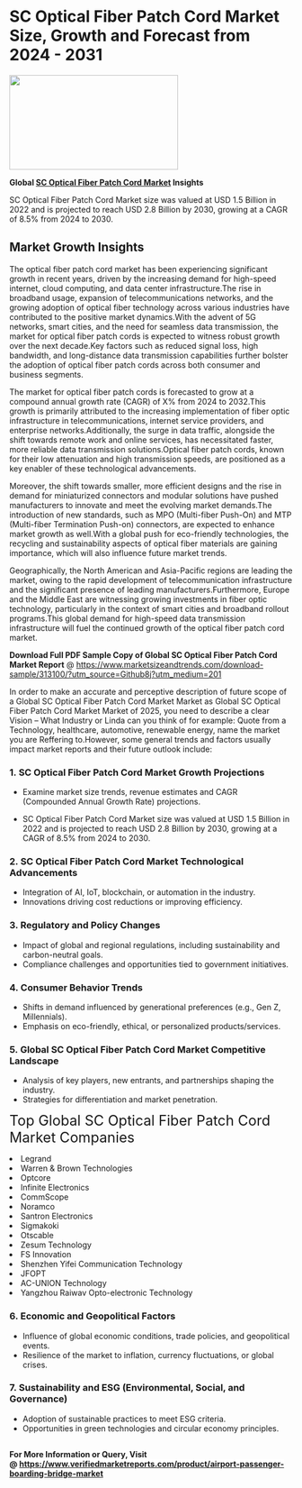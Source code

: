 <H1>SC Optical Fiber Patch Cord Market Size, Growth and Forecast from 2024 - 2031</H1><img class="aligncenter size-medium wp-image-584254" src="https://thirdeyenews.in/wp-content/uploads/2024/09/Global-Market-Research-300x168.jpeg" alt="" width="300" height="168" /><p><strong>Global&nbsp;<a href="https://www.marketsizeandtrends.com/download-sample/313100/?utm_source=Github8j?utm_medium=201">SC Optical Fiber Patch Cord Market</a> Insights</strong></p><p>SC Optical Fiber Patch Cord Market size was valued at USD 1.5 Billion in 2022 and is projected to reach USD 2.8 Billion by 2030, growing at a CAGR of 8.5% from 2024 to 2030.</p><p><h2>Market Growth Insights</h2> <p>The optical fiber patch cord market has been experiencing significant growth in recent years, driven by the increasing demand for high-speed internet, cloud computing, and data center infrastructure.The rise in broadband usage, expansion of telecommunications networks, and the growing adoption of optical fiber technology across various industries have contributed to the positive market dynamics.With the advent of 5G networks, smart cities, and the need for seamless data transmission, the market for optical fiber patch cords is expected to witness robust growth over the next decade.Key factors such as reduced signal loss, high bandwidth, and long-distance data transmission capabilities further bolster the adoption of optical fiber patch cords across both consumer and business segments.</p> <p>The market for optical fiber patch cords is forecasted to grow at a compound annual growth rate (CAGR) of X% from 2024 to 2032.This growth is primarily attributed to the increasing implementation of fiber optic infrastructure in telecommunications, internet service providers, and enterprise networks.Additionally, the surge in data traffic, alongside the shift towards remote work and online services, has necessitated faster, more reliable data transmission solutions.Optical fiber patch cords, known for their low attenuation and high transmission speeds, are positioned as a key enabler of these technological advancements.</p> <p>Moreover, the shift towards smaller, more efficient designs and the rise in demand for miniaturized connectors and modular solutions have pushed manufacturers to innovate and meet the evolving market demands.The introduction of new standards, such as MPO (Multi-fiber Push-On) and MTP (Multi-fiber Termination Push-on) connectors, are expected to enhance market growth as well.With a global push for eco-friendly technologies, the recycling and sustainability aspects of optical fiber materials are gaining importance, which will also influence future market trends.</p> <p>Geographically, the North American and Asia-Pacific regions are leading the market, owing to the rapid development of telecommunication infrastructure and the significant presence of leading manufacturers.Furthermore, Europe and the Middle East are witnessing growing investments in fiber optic technology, particularly in the context of smart cities and broadband rollout programs.This global demand for high-speed data transmission infrastructure will fuel the continued growth of the optical fiber patch cord market.</p> <p><span class=""><strong>Download Full PDF Sample Copy of Global SC Optical Fiber Patch Cord Market Report</strong> @ <a href="https://www.marketsizeandtrends.com/download-sample/313100/?utm_source=Github8j?utm_medium=201" target="_blank">https://www.marketsizeandtrends.com/download-sample/313100/?utm_source=Github8j?utm_medium=201</a></span></p><p>In order to make an accurate and perceptive description of future scope of a Global&nbsp;SC Optical Fiber Patch Cord Market Market as Global&nbsp;SC Optical Fiber Patch Cord Market Market of 2025, you need to describe a clear Vision &ndash; What Industry or Linda can you think of for example: Quote from a Technology, healthcare, automotive, renewable energy, name the market you are Reffering to.However, some general trends and factors usually impact market reports and their future outlook include:</p><h3>1.&nbsp;<strong>SC Optical Fiber Patch Cord Market Growth Projections</strong></h3><ul><li>Examine market size trends, revenue estimates and CAGR (Compounded Annual Growth Rate) projections.</li><li><p>SC Optical Fiber Patch Cord Market size was valued at USD 1.5 Billion in 2022 and is projected to reach USD 2.8 Billion by 2030, growing at a CAGR of 8.5% from 2024 to 2030.</p></li></ul><h3>2.&nbsp;<strong>SC Optical Fiber Patch Cord Market Technological Advancements</strong></h3><ul><li>Integration of AI, IoT, blockchain, or automation in the industry.</li><li>Innovations driving cost reductions or improving efficiency.</li></ul><h3>3.&nbsp;<strong>Regulatory and Policy Changes</strong></h3><ul><li>Impact of global and regional regulations, including sustainability and carbon-neutral goals.</li><li>Compliance challenges and opportunities tied to government initiatives.</li></ul><h3>4.&nbsp;<strong>Consumer Behavior Trends</strong></h3><ul><li>Shifts in demand influenced by generational preferences (e.g., Gen Z, Millennials).</li><li>Emphasis on eco-friendly, ethical, or personalized products/services.</li></ul><h3>5.&nbsp;<strong>Global SC Optical Fiber Patch Cord Market Competitive Landscape</strong></h3><ul><li>Analysis of key players, new entrants, and partnerships shaping the industry.</li><li>Strategies for differentiation and market penetration.</li></ul><p data-pm-slice="1 1 []"><span style="color: inherit; font-family: inherit; font-size: 25px;">Top Global SC Optical Fiber Patch Cord Market Companies</span></p><div class="" data-test-id=""><p><li>Legrand</li><li> Warren & Brown Technologies</li><li> Optcore</li><li> Infinite Electronics</li><li> CommScope</li><li> Noramco</li><li> Santron Electronics</li><li> Sigmakoki</li><li> Otscable</li><li> Zesum Technology</li><li> FS Innovation</li><li> Shenzhen Yifei Communication Technology</li><li> JFOPT</li><li> AC-UNION Technology</li><li> Yangzhou Raiwav Opto-electronic Technology</li></p></div><h3>6.&nbsp;<strong>Economic and Geopolitical Factors</strong></h3><ul><li>Influence of global economic conditions, trade policies, and geopolitical events.</li><li>Resilience of the market to inflation, currency fluctuations, or global crises.</li></ul><h3>7.&nbsp;<strong>Sustainability and ESG (Environmental, Social, and Governance)</strong></h3><ul><li>Adoption of sustainable practices to meet ESG criteria.</li><li>Opportunities in green technologies and circular economy principles.</li></ul><h2><strong style="font-size: 14px;">For More Information or Query, Visit @&nbsp;</strong><a style="background-color: #ffffff; font-size: 14px;" href="https://www.marketsizeandtrends.com/report/sc-optical-fiber-patch-cord-market/" target="_blank">https://www.verifiedmarketreports.com/product/airport-passenger-boarding-bridge-market</a></h2>